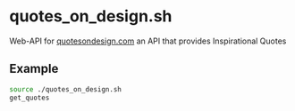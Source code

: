 # quotes_on_design.sh
Web-API for [quotesondesign.com](https://quotesondesign.com) an API that provides Inspirational Quotes

## Example
```bash
source ./quotes_on_design.sh
get_quotes
```
